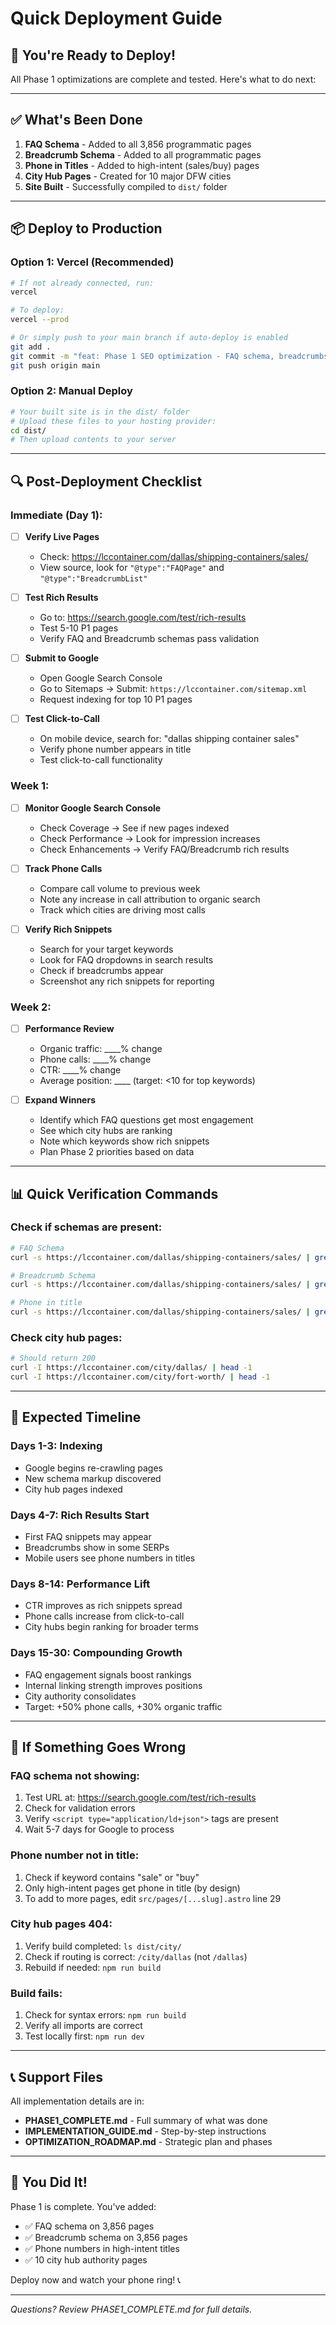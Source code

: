 # Quick Deployment Guide

## 🚀 You're Ready to Deploy!

All Phase 1 optimizations are complete and tested. Here's what to do next:

---

## ✅ What's Been Done

1. **FAQ Schema** - Added to all 3,856 programmatic pages
2. **Breadcrumb Schema** - Added to all programmatic pages
3. **Phone in Titles** - Added to high-intent (sales/buy) pages
4. **City Hub Pages** - Created for 10 major DFW cities
5. **Site Built** - Successfully compiled to `dist/` folder

---

## 📦 Deploy to Production

### Option 1: Vercel (Recommended)

```bash
# If not already connected, run:
vercel

# To deploy:
vercel --prod

# Or simply push to your main branch if auto-deploy is enabled
git add .
git commit -m "feat: Phase 1 SEO optimization - FAQ schema, breadcrumbs, city hubs"
git push origin main
```

### Option 2: Manual Deploy

```bash
# Your built site is in the dist/ folder
# Upload these files to your hosting provider:
cd dist/
# Then upload contents to your server
```

---

## 🔍 Post-Deployment Checklist

### Immediate (Day 1):

- [ ] **Verify Live Pages**

  - Check: https://lccontainer.com/dallas/shipping-containers/sales/
  - View source, look for `"@type":"FAQPage"` and `"@type":"BreadcrumbList"`

- [ ] **Test Rich Results**

  - Go to: https://search.google.com/test/rich-results
  - Test 5-10 P1 pages
  - Verify FAQ and Breadcrumb schemas pass validation

- [ ] **Submit to Google**

  - Open Google Search Console
  - Go to Sitemaps → Submit: `https://lccontainer.com/sitemap.xml`
  - Request indexing for top 10 P1 pages

- [ ] **Test Click-to-Call**
  - On mobile device, search for: "dallas shipping container sales"
  - Verify phone number appears in title
  - Test click-to-call functionality

### Week 1:

- [ ] **Monitor Google Search Console**

  - Check Coverage → See if new pages indexed
  - Check Performance → Look for impression increases
  - Check Enhancements → Verify FAQ/Breadcrumb rich results

- [ ] **Track Phone Calls**

  - Compare call volume to previous week
  - Note any increase in call attribution to organic search
  - Track which cities are driving most calls

- [ ] **Verify Rich Snippets**
  - Search for your target keywords
  - Look for FAQ dropdowns in search results
  - Check if breadcrumbs appear
  - Screenshot any rich snippets for reporting

### Week 2:

- [ ] **Performance Review**

  - Organic traffic: \_\_\_\_% change
  - Phone calls: \_\_\_\_% change
  - CTR: \_\_\_\_% change
  - Average position: \_\_\_\_ (target: <10 for top keywords)

- [ ] **Expand Winners**
  - Identify which FAQ questions get most engagement
  - See which city hubs are ranking
  - Note which keywords show rich snippets
  - Plan Phase 2 priorities based on data

---

## 📊 Quick Verification Commands

### Check if schemas are present:

```bash
# FAQ Schema
curl -s https://lccontainer.com/dallas/shipping-containers/sales/ | grep -o '"@type":"FAQPage"'

# Breadcrumb Schema
curl -s https://lccontainer.com/dallas/shipping-containers/sales/ | grep -o '"@type":"BreadcrumbList"'

# Phone in title
curl -s https://lccontainer.com/dallas/shipping-containers/sales/ | grep -o '<title>.*</title>'
```

### Check city hub pages:

```bash
# Should return 200
curl -I https://lccontainer.com/city/dallas/ | head -1
curl -I https://lccontainer.com/city/fort-worth/ | head -1
```

---

## 🎯 Expected Timeline

### Days 1-3: Indexing

- Google begins re-crawling pages
- New schema markup discovered
- City hub pages indexed

### Days 4-7: Rich Results Start

- First FAQ snippets may appear
- Breadcrumbs show in some SERPs
- Mobile users see phone numbers in titles

### Days 8-14: Performance Lift

- CTR improves as rich snippets spread
- Phone calls increase from click-to-call
- City hubs begin ranking for broader terms

### Days 15-30: Compounding Growth

- FAQ engagement signals boost rankings
- Internal linking strength improves positions
- City authority consolidates
- Target: +50% phone calls, +30% organic traffic

---

## 🔧 If Something Goes Wrong

### FAQ schema not showing:

1. Test URL at: https://search.google.com/test/rich-results
2. Check for validation errors
3. Verify `<script type="application/ld+json">` tags are present
4. Wait 5-7 days for Google to process

### Phone number not in title:

1. Check if keyword contains "sale" or "buy"
2. Only high-intent pages get phone in title (by design)
3. To add to more pages, edit `src/pages/[...slug].astro` line 29

### City hub pages 404:

1. Verify build completed: `ls dist/city/`
2. Check if routing is correct: `/city/dallas` (not `/dallas`)
3. Rebuild if needed: `npm run build`

### Build fails:

1. Check for syntax errors: `npm run build`
2. Verify all imports are correct
3. Test locally first: `npm run dev`

---

## 📞 Support Files

All implementation details are in:

- **PHASE1_COMPLETE.md** - Full summary of what was done
- **IMPLEMENTATION_GUIDE.md** - Step-by-step instructions
- **OPTIMIZATION_ROADMAP.md** - Strategic plan and phases

---

## 🎉 You Did It!

Phase 1 is complete. You've added:

- ✅ FAQ schema on 3,856 pages
- ✅ Breadcrumb schema on 3,856 pages
- ✅ Phone numbers in high-intent titles
- ✅ 10 city hub authority pages

Deploy now and watch your phone ring! 📞

---

_Questions? Review PHASE1_COMPLETE.md for full details._
